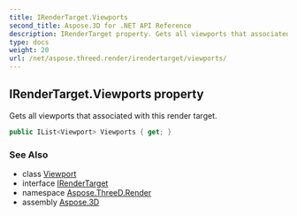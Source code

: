 ```yaml
---
title: IRenderTarget.Viewports
second_title: Aspose.3D for .NET API Reference
description: IRenderTarget property. Gets all viewports that associated with this render target
type: docs
weight: 20
url: /net/aspose.threed.render/irendertarget/viewports/
---
```

## IRenderTarget.Viewports property

Gets all viewports that associated with this render target.

```csharp
public IList<Viewport> Viewports { get; }
```

### See Also

* class [Viewport](../../viewport/)
* interface [IRenderTarget](../)
* namespace [Aspose.ThreeD.Render](../../irendertarget/)
* assembly [Aspose.3D](../../../)


